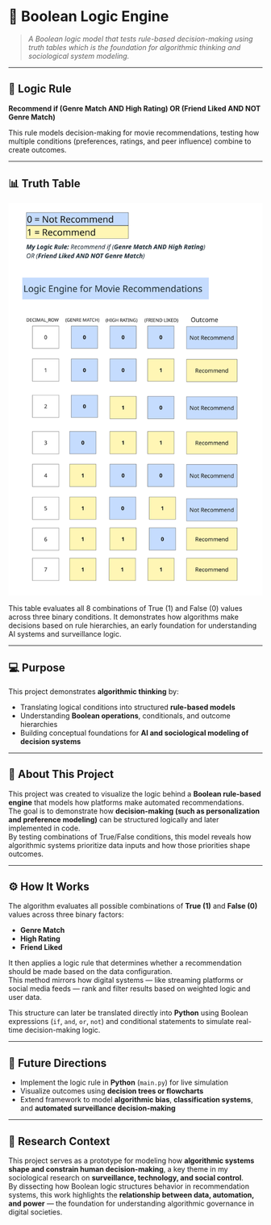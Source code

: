 # 🧮 Boolean Logic Engine

> *A Boolean logic model that tests rule-based decision-making using truth tables which is the foundation for algorithmic thinking and sociological system modeling.*

---

## 🧠 Logic Rule
**Recommend if (Genre Match AND High Rating) OR (Friend Liked AND NOT Genre Match)**  

This rule models decision-making for movie recommendations, testing how multiple conditions (preferences, ratings, and peer influence) combine to create outcomes.

---

## 📊 Truth Table
![Boolean Logic and Truth Tables](./Boolean_Logic_and_Truth_Tables.jpg)

This table evaluates all 8 combinations of True (1) and False (0) values across three binary conditions. It demonstrates how algorithms make decisions based on rule hierarchies, an early foundation for understanding AI systems and surveillance logic.

---

## 💻 Purpose
This project demonstrates **algorithmic thinking** by:  
- Translating logical conditions into structured **rule-based models**  
- Understanding **Boolean operations**, conditionals, and outcome hierarchies  
- Building conceptual foundations for **AI and sociological modeling of decision systems**

---

## 🧠 About This Project
This project was created to visualize the logic behind a **Boolean rule-based engine** that models how platforms make automated recommendations.  
The goal is to demonstrate how **decision-making (such as personalization and preference modeling)** can be structured logically and later implemented in code.  
By testing combinations of True/False conditions, this model reveals how algorithmic systems prioritize data inputs and how those priorities shape outcomes.

---

## ⚙️ How It Works
The algorithm evaluates all possible combinations of **True (1)** and **False (0)** values across three binary factors:

- **Genre Match**  
- **High Rating**  
- **Friend Liked**

It then applies a logic rule that determines whether a recommendation should be made based on the data configuration.  
This method mirrors how digital systems — like streaming platforms or social media feeds — rank and filter results based on weighted logic and user data.  

This structure can later be translated directly into **Python** using Boolean expressions (`if`, `and`, `or`, `not`) and conditional statements to simulate real-time decision-making logic.

---

## 🔄 Future Directions
- Implement the logic rule in **Python** (`main.py`) for live simulation  
- Visualize outcomes using **decision trees or flowcharts**  
- Extend framework to model **algorithmic bias**, **classification systems**, and **automated surveillance decision-making**  

---

## 🔎 Research Context
This project serves as a prototype for modeling how **algorithmic systems shape and constrain human decision-making**, a key theme in my sociological research on **surveillance, technology, and social control**.  
By dissecting how Boolean logic structures behavior in recommendation systems, this work highlights the **relationship between data, automation, and power** — the foundation for understanding algorithmic governance in digital societies.
